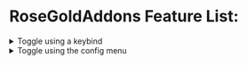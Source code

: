 # RoseGoldAddons Feature List:
<details>
<summary>Toggle using a keybind</summary>
	
- All these modules are toggled usign a keybind
	<details>
	<summary>Auto Arrow Align</summary>
	- Click keybind to instantly solve Floor 7's Arrow Align terminal
		
	</details>
</details>

<details>
<summary>Toggle using the config menu</summary>
<p>

</p>
</details>
